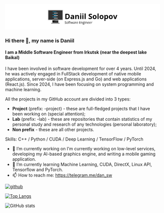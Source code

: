 ![Header](https://github.com/dan11sw/dan11sw/blob/main/assets/logo.png)

### Hi there 👋, my name is Daniil
#### I am a Middle Software Engineer from Irkutsk (near the deepest lake Baikal)
I have been involved in software development for over 4 years. Until 2024, he was actively engaged in FullStack development of native mobile applications, server-side (on Express.js and Go) and web applications (React.js). Since 2024, I have been focusing on system programming and machine learning.

All the projects in my GitHub account are divided into 3 types:
- **Project** (prefix: -project) - these are full-fledged projects that I have been working on (special attention);
- **Lab** (prefix: -lab) - these are repositories that contain statistics of my personal study and research of any technologies (personal laboratory); 
- **Non prefix** - these are all other projects.

Skills: C++ / Python / CUDA / Deep Learning / TensorFlow / PyTorch

- 🔭 I’m currently working on I'm currently working on low-level services, developing my AI-based graphics engine, and writing a mobile gaming application. 
- 🌱 I’m currently learning Machine Learning, CUDA, DirectX, Linux API, Tensorflow and PyTorch. 
- 📫 How to reach me: https://telegram.me/dan_sw 


[<img src='https://cdn.jsdelivr.net/npm/simple-icons@3.0.1/icons/github.svg' alt='github' height='40'>](https://github.com/dan11sw)  

[![Top Langs](https://github-readme-stats.vercel.app/api/top-langs/?username=dan11sw)](https://github.com/anuraghazra/github-readme-stats)

![GitHub stats](https://github-readme-stats.vercel.app/api?username=dan11sw&show_icons=true)  

